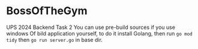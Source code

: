 # BossOfTheGym
UPS 2024 Backend Task 2
You can use pre-build sources if you use windows
Of bild application yourself, to do it install Golang, then run ```go mod tidy``` then ```go run server.go``` in base dir.

